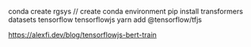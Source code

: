 conda create rgsys // create conda environment
pip install transformers datasets tensorflow tensorflowjs
yarn add @tensorflow/tfjs

https://alexfi.dev/blog/tensorflowjs-bert-train
